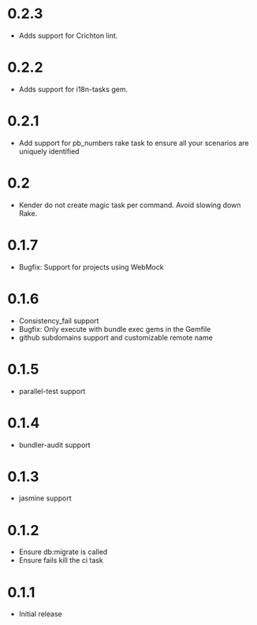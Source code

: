 # 0.2.3
* Adds support for Crichton lint.

# 0.2.2
* Adds support for i18n-tasks gem.

# 0.2.1
* Add support for pb_numbers rake task to ensure all your scenarios are uniquely identified

# 0.2
* Kender do not create magic task per command. Avoid slowing down Rake.

# 0.1.7
* Bugfix: Support for projects using WebMock

# 0.1.6
* Consistency_fail support
* Bugfix: Only execute with bundle exec gems in the Gemfile
* github subdomains support and customizable remote name

# 0.1.5
* parallel-test support

# 0.1.4
* bundler-audit support

# 0.1.3
* jasmine support

# 0.1.2
* Ensure db:migrate is called
* Ensure fails kill the ci task

# 0.1.1
* Initial release
